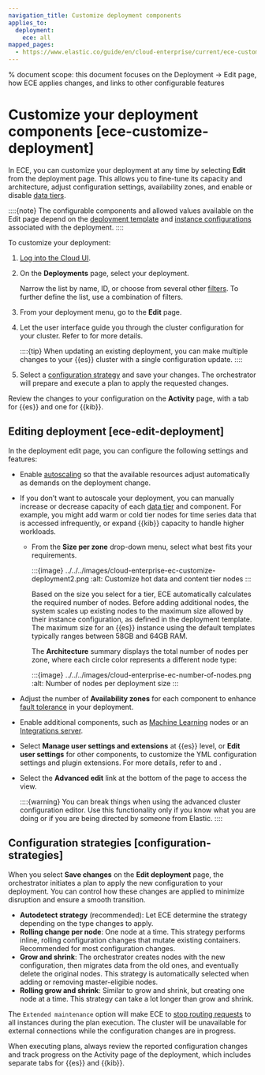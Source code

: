 ```yaml
---
navigation_title: Customize deployment components
applies_to:
  deployment:
    ece: all
mapped_pages:
  - https://www.elastic.co/guide/en/cloud-enterprise/current/ece-customize-deployment.html
---
```


% document scope: this document focuses on the Deployment -> Edit page, how ECE applies changes, and links to other configurable features

# Customize your deployment components [ece-customize-deployment]

In ECE, you can customize your deployment at any time by selecting **Edit** from the deployment page. This allows you to fine-tune its capacity and architecture, adjust configuration settings, availability zones, and enable or disable [data tiers](/manage-data/lifecycle/data-tiers.md).

::::{note}
The configurable components and allowed values available on the Edit page depend on the [deployment template](./deployment-templates.md) and [instance configurations](./ece-configuring-ece-instance-configurations-default.md) associated with the deployment.
::::

To customize your deployment:

1. [Log into the Cloud UI](./log-into-cloud-ui.md).
2. On the **Deployments** page, select your deployment.

    Narrow the list by name, ID, or choose from several other [filters](./search-filter-deployments.md). To further define the list, use a combination of filters.

3. From your deployment menu, go to the **Edit** page.

4. Let the user interface guide you through the cluster configuration for your cluster. Refer to [](#ece-edit-deployment) for more details.

    ::::{tip}
        When updating an existing deployment, you can make multiple changes to your {{es}} cluster with a single configuration update.
    ::::

5. Select a [configuration strategy](#configuration-strategies) and save your changes. The orchestrator will prepare and execute a plan to apply the requested changes.

Review the changes to your configuration on the **Activity** page, with a tab for {{es}} and one for {{kib}}.

## Editing deployment [ece-edit-deployment]

In the deployment edit page, you can configure the following settings and features:

* Enable [autoscaling](/deploy-manage/autoscaling/autoscaling-in-ece-and-ech.md) so that the available resources adjust automatically as demands on the deployment change.

* If you don’t want to autoscale your deployment, you can manually increase or decrease capacity of each [data tier](../../../manage-data/lifecycle/data-tiers.md) and component. For example, you might add warm or cold tier nodes for time series data that is accessed infrequently, or expand {{kib}} capacity to handle higher workloads.

    * From the **Size per zone** drop-down menu, select what best fits your requirements.

        :::{image} ../../../images/cloud-enterprise-ec-customize-deployment2.png
        :alt: Customize hot data and content tier nodes
        :::

        Based on the size you select for a tier, ECE automatically calculates the required number of nodes. Before adding additional nodes, the system scales up existing nodes to the maximum size allowed by their instance configuration, as defined in the deployment template. The maximum size for an {{es}} instance using the default templates typically ranges between 58GB and 64GB RAM.
        
        The **Architecture** summary displays the total number of nodes per zone, where each circle color represents a different node type:

        :::{image} ../../../images/cloud-enterprise-ec-number-of-nodes.png
        :alt: Number of nodes per deployment size
        :::

* Adjust the number of **Availability zones** for each component to enhance [fault tolerance](./ece-ha.md) in your deployment.

* Enable additional components, such as [Machine Learning](../../../explore-analyze/machine-learning.md) nodes or an [Integrations server](./manage-integrations-server.md).

* Select **Manage user settings and extensions** at {{es}} level, or **Edit user settings** for other components, to customize the YML configuration settings and plugin extensions. For more details, refer to [](edit-stack-settings.md) and [](./add-plugins.md).

* Select the **Advanced edit** link at the bottom of the page to access the [](./advanced-cluster-configuration.md) view.

    ::::{warning}
    You can break things when using the advanced cluster configuration editor. Use this functionality only if you know what you are doing or if you are being directed by someone from Elastic.
    ::::

## Configuration strategies [configuration-strategies]

When you select **Save changes** on the **Edit deployment** page, the orchestrator initiates a plan to apply the new configuration to your deployment. You can control how these changes are applied to minimize disruption and ensure a smooth transition.

* **Autodetect strategy** (recommended): Let ECE determine the strategy depending on the type changes to apply.
* **Rolling change per node**: One node at a time. This strategy performs inline, rolling configuration changes that mutate existing containers. Recommended for most configuration changes.
* **Grow and shrink**: The orchestrator creates nodes with the new configuration, then migrates data from the old ones, and eventually delete the original nodes. This strategy is automatically selected when adding or removing master-eligibie nodes.
* **Rolling grow and shrink**: Similar to grow and shrink, but creating one node at a time. This strategy can take a lot longer than grow and shrink.

The `Extended maintenance` option will make ECE to [stop routing requests](../../maintenance/ece/start-stop-routing-requests.md) to all instances during the plan execution. The cluster will be unavailable for external connections while the configuration changes are in progress.

When executing plans, always review the reported configuration changes and track progress on the Activity page of the deployment, which includes separate tabs for {{es}} and {{kib}}.
